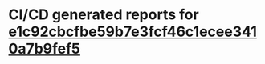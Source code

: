 # CI/CD generated reports for [e1c92cbcfbe59b7e3fcf46c1ecee3410a7b9fef5](https://github.com/hydephp/develop/commit/e1c92cbcfbe59b7e3fcf46c1ecee3410a7b9fef5)
